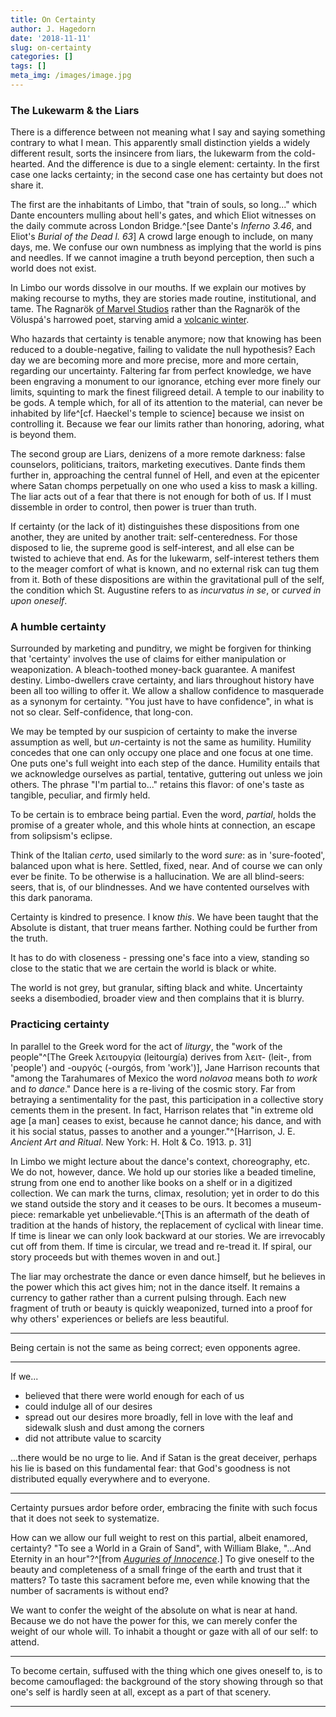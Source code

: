 ```yaml
---
title: On Certainty
author: J. Hagedorn
date: '2018-11-11'
slug: on-certainty
categories: []
tags: []
meta_img: /images/image.jpg
---
```


### The Lukewarm & the Liars

There is a difference between not meaning what I say and saying something contrary to what I mean.  This apparently small distinction yields a widely different result, sorts the insincere from liars, the lukewarm from the cold-hearted.  And the difference is due to a single element: certainty. In the first case one lacks certainty; in the second case one has certainty but does not share it.

The first are the inhabitants of Limbo, that "train of souls, so long..." which Dante encounters mulling about hell's gates, and which Eliot witnesses on the daily commute across London Bridge.^[see Dante's *Inferno 3.46*, and Eliot's *Burial of the Dead l. 63*]  A crowd large enough to include, on many days, me.  We confuse our own numbness as implying that the world is pins and needles.  If we cannot imagine a truth beyond perception, then such a world does not exist.

In Limbo our words dissolve in our mouths.  If we explain our motives by making recourse to myths, they are stories made routine, institutional, and tame. The Ragnarök [of Marvel Studios](https://www.imdb.com/title/tt3501632/) rather than the Ragnarök of the Völuspá's harrowed poet, starving amid a [volcanic winter](https://en.wikipedia.org/wiki/Ragnar%C3%B6k#Volcanic_eruptions).

Who hazards that certainty is tenable anymore; now that knowing has been reduced to a double-negative, failing to validate the null hypothesis?  Each day we are becoming more and more precise, more and more certain, regarding our uncertainty. Faltering far from perfect knowledge, we have been engraving a monument to our ignorance, etching ever more finely our limits, squinting to mark the finest filigreed detail. A temple to our inability to be gods.  A temple which, for all of its attention to the material, can never be inhabited by life^[cf. Haeckel's temple to science] because we insist on controlling it.  Because we fear our limits rather than honoring, adoring, what is beyond them.

The second group are Liars, denizens of a more remote darkness: false counselors, politicians, traitors, marketing executives.  Dante finds them further in, approaching the central funnel of Hell, and even at the epicenter where Satan chomps perpetually on one who used a kiss to mask a killing.  The liar acts out of a fear that there is not enough for both of us.  If I must dissemble in order to control, then power is truer than truth.

If certainty (or the lack of it) distinguishes these dispositions from one another, they are united by another trait: self-centeredness.  For those disposed to lie, the supreme good is self-interest, and all else can be twisted to achieve that end.  As for the lukewarm, self-interest tethers them to the meager comfort of what is known, and no external risk can tug them from it.  Both of these dispositions are within the gravitational pull of the self, the condition which St. Augustine refers to as *incurvatus in se*, or *curved in upon oneself*.

### A humble certainty

Surrounded by marketing and punditry, we might be forgiven for thinking that 'certainty' involves the use of claims for either manipulation or weaponization.  A bleach-toothed money-back guarantee.  A manifest destiny.  Limbo-dwellers crave certainty, and liars throughout history have been all too willing to offer it.  We allow a shallow confidence to masquerade as a synonym for certainty. "You just have to have confidence", in what is not so clear.  Self-confidence, that long-con.

We may be tempted by our suspicion of certainty to make the inverse assumption as well, but *un*-certainty is not the same as humility.  Humility concedes that one can only occupy one place and one focus at one time. One puts one's full weight into each step of the dance.  Humility entails that we acknowledge ourselves as partial, tentative, guttering out unless we join others.  The phrase "I'm partial to..." retains this flavor: of one's taste as tangible, peculiar, and firmly held.  

To be certain is to embrace being partial.  Even the word, *partial*, holds the promise of a greater whole, and this whole hints at connection, an escape from solipsism's eclipse.

Think of the Italian *certo*, used similarly to the word *sure*: as in 'sure-footed', balanced upon what is here.  Settled, fixed, near.  And of course we can only ever be finite.  To be otherwise is a hallucination.  We are all blind-seers: seers, that is, of our blindnesses.  And we have contented ourselves with this dark panorama.

Certainty is kindred to presence.  I know *this*.  We have been taught that the Absolute is distant, that truer means farther.  Nothing could be further from the truth.

It has to do with closeness - pressing one's face into a view, standing so close to the static that we are certain the world is black or white.

The world is not grey, but granular, sifting black and white.  Uncertainty seeks a disembodied, broader view and then complains that it is blurry.

### Practicing certainty

In parallel to the Greek word for the act of *liturgy*, the "work of the people"^[The Greek λειτουργία (leitourgía) derives from λειτ- (leit-, from 'people') and -ουργός (-ourgós, from 'work')], Jane Harrison recounts that "among the Tarahumares of Mexico the word *nolavoa* means both *to work* and *to dance*." Dance here is a re-living of the cosmic story.  Far from betraying a sentimentality for the past, this participation in a collective story cements them in the present.  In fact, Harrison relates that "in extreme old age [a man] ceases to exist, because he cannot dance; his dance, and with it his social status, passes to another and a younger."^[Harrison, J. E.  *Ancient Art and Ritual*. New York: H. Holt & Co. 1913. p. 31]  

In Limbo we might lecture about the dance's context, choreography, etc.  We do not, however, dance.  We hold up our stories like a beaded timeline, strung from one end to another like books on a shelf or in a digitized collection.  We can mark the turns, climax, resolution; yet in order to do this we stand outside the story and it ceases to be ours.  It becomes a museum-piece: remarkable yet unbelievable.^[This is an aftermath of the death of tradition at the hands of history, the replacement of cyclical with linear time.  If time is linear we can only look backward at our stories.  We are irrevocably cut off from them.  If time is circular, we tread and re-tread it.  If spiral, our story proceeds but with themes woven in and out.]

The liar may orchestrate the dance or even dance himself, but he believes in the power which this act gives him; not in the dance itself.  It remains a currency to gather rather than a current pulsing through.  Each new fragment of truth or beauty is quickly weaponized, turned into a proof for why others' experiences or beliefs are less beautiful.




---

Being certain is not the same as being correct; even opponents agree. 



---

If we... 

- believed that there were world enough for each of us
- could indulge all of our desires
- spread out our desires more broadly, fell in love with the leaf and sidewalk slush and dust among the corners
- did not attribute value to scarcity

...there would be no urge to lie.  And if Satan is the great deceiver, perhaps his lie is based on this fundamental fear: that God's goodness is not distributed equally everywhere and to everyone.

---

Certainty pursues ardor before order, embracing the finite with such focus that it does not seek to systematize.  

How can we allow our full weight to rest on this partial, albeit enamored, certainty?  "To see a World in a Grain of Sand", with William Blake, "...And Eternity in an hour"?^[from [*Auguries of Innocence*](https://www.poetryfoundation.org/poems/43650/auguries-of-innocence).]  To give oneself to the beauty and completeness of a small fringe of the earth and trust that it matters?  To taste this sacrament before me, even while knowing that the number of sacraments is without end?   

We want to confer the weight of the absolute on what is near at hand.  Because we do not have the power for this, we can merely confer the weight of our whole will. To inhabit a thought or gaze with all of our self: to attend. 

---

To become certain, suffused with the thing which one gives oneself to, is to become camouflaged: the background of the story showing through so that one's self is hardly seen at all, except as a part of that scenery.

---




